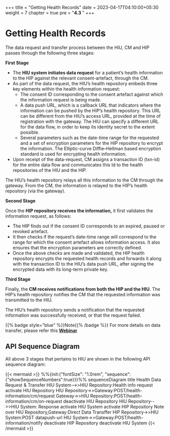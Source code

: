 +++
title = "Getting Health Records"
date = 2023-04-17T04:10:00+05:30
weight = 7
chapter = true
pre = "<b>4.3 </b>"
+++

# Getting Health Records

The data request and transfer process between the HIU, CM and HIP passes through the following three stages:

**First Stage**

- The **HIU system initiates data request** for a patient’s health information to the HIP against the relevant consent-artefact, through the CM.
- As part of the data request, the HIU’s health repository embeds three key elements within the health information request:
	- The consent ID corresponding to the consent artefact against which the information request is being made.
	- A data push URL, which is a callback URL that indicators where the information can be pushed by the HIP’s health repository. This URL can be different from the HIU’s access URL, provided at the time of registration with the gateway. The HIU can specify a different URL for the data flow, in order to keep its identity secret to the extent possible.
	- Several parameters such as the date-time range for the requested and a set of encryption parameters for the HIP repository to encrypt the information. The Elliptic-curve Diffie–Hellman based encryption standard is used for encrypting health information.
- Upon receipt of the data-request, CM assigns a transaction ID (txn-id) for the entire data flow and communicates this Id to the health repositories of the HIU and the HIP.

The HIU’s health repository relays all this information to the CM through the gateway. From the CM, the information is relayed to the HIP’s health repository (via the gateway).

**Second Stage**

Once the **HIP repository receives the information,** it first validates the information request, as follows:

- The HIP finds out if the consent ID corresponds to an expired, paused or revoked artefact.
- It then checks if the request’s date-time range will correspond to the range for which the consent artefact allows information access. It also ensures that the encryption parameters are correctly defined.
- Once the above checks are made and validated, the HIP health repository encrypts the requested health records and forwards it along with the transaction ID to the HIU’s data push URL, after signing the encrypted data with its long-term private key.

**Third Stage**

Finally, the **CM receives notifications from both the HIP and the HIU.** The HIP’s health repository notifies the CM that the requested information was transmitted to the HIU.

The HIU’s health repository sends a notification that the requested information was successfully received, or that the request failed.

{{% badge style="blue" %}}Note{{% /badge %}} For more details on data transfer, please refer this [**Webinar**](https://www.youtube.com/watch?v=oZ9Z2JtO21Q)

## API Sequence Diagram

All above 3 stages that pertains to HIU are shown in the following API sequence diagram:

{{< mermaid >}}
%%{init:{"fontSize": "1.0rem", "sequence":{"showSequenceNumbers":true}}}%%
sequenceDiagram
title Health Data Request & Transfer
HIU System-->>HIU Repository:Health info request
activate HIU Repository
HIU Repository->>Gateway:POST/health-information/cm/request
Gateway->>HIU Repository:POST/health-information/cm/on-request
deactivate HIU Repository
HIU Repository-->>HIU System: Response
activate HIU System
activate HIP Repository
Note over HIU Repository,Gateway:Direct Data Transffer
HIP Repository->>HIU System:POST datapush-url
HIU System->>Gateway:POST/health-information/notify
deactivate HIP Repository
deactivate HIU System
{{< /mermaid >}}
